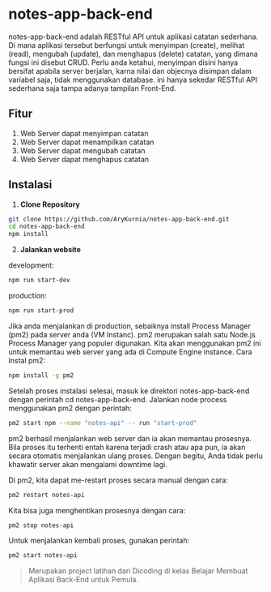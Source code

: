 # notes-app-back-end

notes-app-back-end adalah RESTful API untuk aplikasi catatan sederhana. Di mana aplikasi tersebut berfungsi untuk menyimpan (create), melihat (read), mengubah (update),
dan menghapus (delete) catatan, yang dimana fungsi ini disebut CRUD.
Perlu anda ketahui, menyimpan disini hanya bersifat apabila server berjalan, karna nilai dan objecnya disimpan dalam variabel saja, tidak menggunakan database.
ini hanya sekedar RESTful API sederhana saja tampa adanya tampilan Front-End.

## Fitur
1. Web Server dapat menyimpan catatan
2. Web Server dapat menampilkan catatan
3. Web Server dapat mengubah catatan
4. Web Server dapat menghapus catatan


## Instalasi

1. **Clone Repository**

```bash
git clone https://github.com/AryKurnia/notes-app-back-end.git
cd notes-app-back-end
npm install
```

2. **Jalankan website**

development:
```bash
npm run start-dev
```
production:
```bash
npm run start-prod
```
Jika anda menjalankan di production, sebaiknya install Process Manager (pm2) pada server anda (VM Instanc).
pm2 merupakan salah satu Node.js Process Manager yang populer digunakan. Kita akan menggunakan pm2 ini untuk memantau web server yang ada di Compute Engine instance.
Cara Instal pm2:
```bash
npm install -g pm2
```
Setelah proses instalasi selesai, masuk ke direktori notes-app-back-end dengan perintah cd notes-app-back-end. Jalankan node process menggunakan pm2 dengan perintah:
```bash
pm2 start npm --name "notes-api" -- run "start-prod"
```
pm2 berhasil menjalankan web server dan ia akan memantau prosesnya. Bila proses itu terhenti entah karena terjadi crash atau apa pun, ia akan secara otomatis menjalankan ulang proses. Dengan begitu, Anda tidak perlu khawatir server akan mengalami downtime lagi.

Di pm2, kita dapat me-restart proses secara manual dengan cara:
```bash
pm2 restart notes-api
```

Kita bisa juga menghentikan prosesnya dengan cara:
```bash
pm2 stop notes-api
```

Untuk menjalankan kembali proses, gunakan perintah:
```bash
pm2 start notes-api
```

> Merupakan project latihan dari Dicoding di kelas Belajar Membuat Aplikasi Back-End untuk Pemula.

